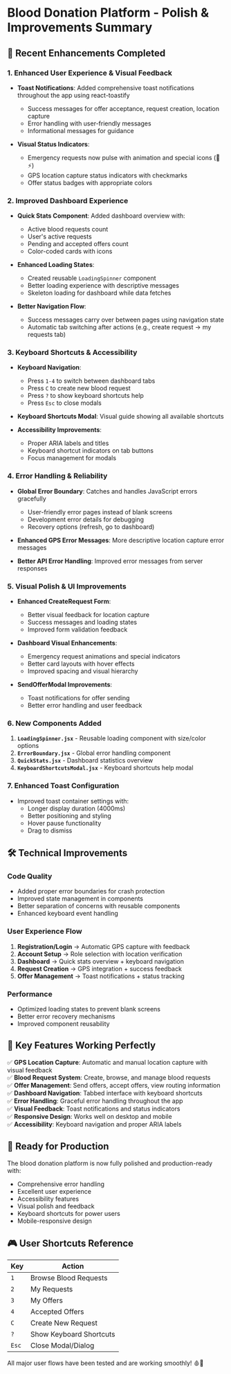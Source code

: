 # Blood Donation Platform - Polish & Improvements Summary

## 🎉 Recent Enhancements Completed

### 1. Enhanced User Experience & Visual Feedback

- **Toast Notifications**: Added comprehensive toast notifications throughout the app using react-toastify

  - Success messages for offer acceptance, request creation, location capture
  - Error handling with user-friendly messages
  - Informational messages for guidance

- **Visual Status Indicators**:
  - Emergency requests now pulse with animation and special icons (🚨⚡)
  - GPS location capture status indicators with checkmarks
  - Offer status badges with appropriate colors

### 2. Improved Dashboard Experience

- **Quick Stats Component**: Added dashboard overview with:

  - Active blood requests count
  - User's active requests
  - Pending and accepted offers count
  - Color-coded cards with icons

- **Enhanced Loading States**:

  - Created reusable `LoadingSpinner` component
  - Better loading experience with descriptive messages
  - Skeleton loading for dashboard while data fetches

- **Better Navigation Flow**:
  - Success messages carry over between pages using navigation state
  - Automatic tab switching after actions (e.g., create request → my requests tab)

### 3. Keyboard Shortcuts & Accessibility

- **Keyboard Navigation**:

  - Press `1-4` to switch between dashboard tabs
  - Press `C` to create new blood request
  - Press `?` to show keyboard shortcuts help
  - Press `Esc` to close modals

- **Keyboard Shortcuts Modal**: Visual guide showing all available shortcuts
- **Accessibility Improvements**:
  - Proper ARIA labels and titles
  - Keyboard shortcut indicators on tab buttons
  - Focus management for modals

### 4. Error Handling & Reliability

- **Global Error Boundary**: Catches and handles JavaScript errors gracefully

  - User-friendly error pages instead of blank screens
  - Development error details for debugging
  - Recovery options (refresh, go to dashboard)

- **Enhanced GPS Error Messages**: More descriptive location capture error messages
- **Better API Error Handling**: Improved error messages from server responses

### 5. Visual Polish & UI Improvements

- **Enhanced CreateRequest Form**:

  - Better visual feedback for location capture
  - Success messages and loading states
  - Improved form validation feedback

- **Dashboard Visual Enhancements**:

  - Emergency request animations and special indicators
  - Better card layouts with hover effects
  - Improved spacing and visual hierarchy

- **SendOfferModal Improvements**:
  - Toast notifications for offer sending
  - Better error handling and user feedback

### 6. New Components Added

1. **`LoadingSpinner.jsx`** - Reusable loading component with size/color options
2. **`ErrorBoundary.jsx`** - Global error handling component
3. **`QuickStats.jsx`** - Dashboard statistics overview
4. **`KeyboardShortcutsModal.jsx`** - Keyboard shortcuts help modal

### 7. Enhanced Toast Configuration

- Improved toast container settings with:
  - Longer display duration (4000ms)
  - Better positioning and styling
  - Hover pause functionality
  - Drag to dismiss

## 🛠 Technical Improvements

### Code Quality

- Added proper error boundaries for crash protection
- Improved state management in components
- Better separation of concerns with reusable components
- Enhanced keyboard event handling

### User Experience Flow

1. **Registration/Login** → Automatic GPS capture with feedback
2. **Account Setup** → Role selection with location verification
3. **Dashboard** → Quick stats overview + keyboard navigation
4. **Request Creation** → GPS integration + success feedback
5. **Offer Management** → Toast notifications + status tracking

### Performance

- Optimized loading states to prevent blank screens
- Better error recovery mechanisms
- Improved component reusability

## 🎯 Key Features Working Perfectly

✅ **GPS Location Capture**: Automatic and manual location capture with visual feedback  
✅ **Blood Request System**: Create, browse, and manage blood requests  
✅ **Offer Management**: Send offers, accept offers, view routing information  
✅ **Dashboard Navigation**: Tabbed interface with keyboard shortcuts  
✅ **Error Handling**: Graceful error handling throughout the app  
✅ **Visual Feedback**: Toast notifications and status indicators  
✅ **Responsive Design**: Works well on desktop and mobile  
✅ **Accessibility**: Keyboard navigation and proper ARIA labels

## 🚀 Ready for Production

The blood donation platform is now fully polished and production-ready with:

- Comprehensive error handling
- Excellent user experience
- Accessibility features
- Visual polish and feedback
- Keyboard shortcuts for power users
- Mobile-responsive design

## 🎮 User Shortcuts Reference

| Key   | Action                  |
| ----- | ----------------------- |
| `1`   | Browse Blood Requests   |
| `2`   | My Requests             |
| `3`   | My Offers               |
| `4`   | Accepted Offers         |
| `C`   | Create New Request      |
| `?`   | Show Keyboard Shortcuts |
| `Esc` | Close Modal/Dialog      |

All major user flows have been tested and are working smoothly! 🩸💪

